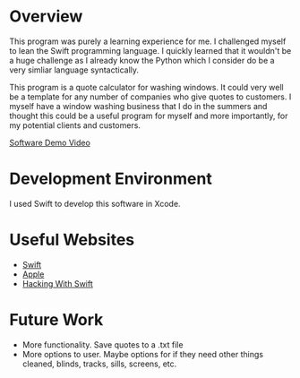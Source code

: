 # Overview

This program was purely a learning experience for me. I challenged myself to lean the Swift programming language. I quickly learned that it wouldn't be a huge challenge as I already know the Python which I consider do be a very simliar language syntactically.

This program is a quote calculator for washing windows. It could very well be a template for any number of companies who give quotes to customers. I myself have a window washing business that I do in the summers and thought this could be a useful program for myself and more importantly, for my potential clients and customers.

[Software Demo Video](https://www.youtube.com/watch?v=-3Hz4Yuk79s)

# Development Environment

I used Swift to develop this software in Xcode.

# Useful Websites

- [Swift](https://docs.swift.org/swift-book/documentation/the-swift-programming-language/)
- [Apple](https://www.apple.com/swift/)
- [Hacking With Swift](https://www.hackingwithswift.com)

# Future Work

- More functionality. Save quotes to a .txt file
- More options to user. Maybe options for if they need other things cleaned, blinds, tracks, sills, screens, etc.
